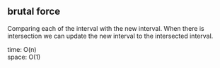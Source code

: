 ## brutal force
Comparing each of the interval with the new interval. When there is intersection we can update the new interval to the intersected interval.

time: O(n)<br>
space: O(1)
